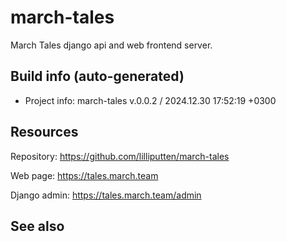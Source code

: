 <!--
 @since 2024.12.29, 19:24
 @changed 2024.12.29, 23:55
-->

# march-tales

March Tales django api and web frontend server.

## Build info (auto-generated)

- Project info: march-tales v.0.0.2 / 2024.12.30 17:52:19 +0300

## Resources

Repository: https://github.com/lilliputten/march-tales

Web page: https://tales.march.team

Django admin: https://tales.march.team/admin

## See also
